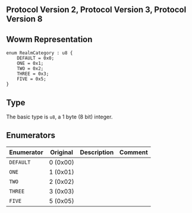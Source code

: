 ## Protocol Version 2, Protocol Version 3, Protocol Version 8

## Wowm Representation
```rust,ignore
enum RealmCategory : u8 {
    DEFAULT = 0x0;    
    ONE = 0x1;    
    TWO = 0x2;    
    THREE = 0x3;    
    FIVE = 0x5;    
}

```
## Type
The basic type is `u8`, a 1 byte (8 bit) integer.
## Enumerators
| Enumerator | Original  | Description | Comment |
| --------- | -------- | ----------- | ------- |
| `DEFAULT` | 0 (0x00) |  |  |
| `ONE` | 1 (0x01) |  |  |
| `TWO` | 2 (0x02) |  |  |
| `THREE` | 3 (0x03) |  |  |
| `FIVE` | 5 (0x05) |  |  |
